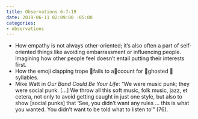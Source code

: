 ```yaml
---
title: Observations 6-7-19
date: 2019-06-11 02:09:00 -05:00
categories:
- observations
---
```


- How empathy is not always other-oriented; it’s also often a part of self-oriented things like avoiding embarrassment or influencing people. Imagining how other people feel doesn’t entail putting their interests first.
- How the emoji clapping trope 👏fails to a👏ccount for 👏ghosted 👏syllables.
- Mike Watt in *Our Band Could Be Your Life*: “We were music punk; they were social punk. […] We throw all this soft music, folk music, jazz, et cetera, not only to avoid getting caught in just one style, but also to show [social punks] that ‘See, you didn’t want any rules … this is what you wanted. You didn’t want to be told what to listen to’” (76).